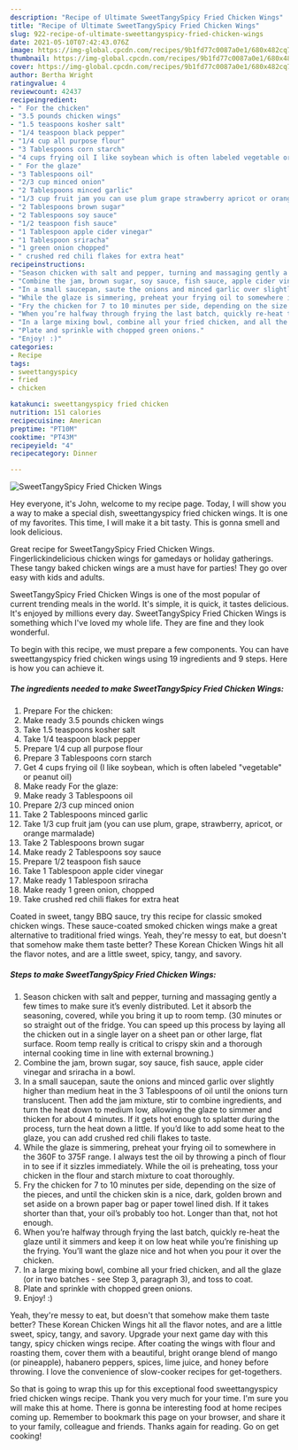 ```yaml
---
description: "Recipe of Ultimate SweetTangySpicy Fried Chicken Wings"
title: "Recipe of Ultimate SweetTangySpicy Fried Chicken Wings"
slug: 922-recipe-of-ultimate-sweettangyspicy-fried-chicken-wings
date: 2021-05-10T07:42:43.076Z
image: https://img-global.cpcdn.com/recipes/9b1fd77c0087a0e1/680x482cq70/sweettangyspicy-fried-chicken-wings-recipe-main-photo.jpg
thumbnail: https://img-global.cpcdn.com/recipes/9b1fd77c0087a0e1/680x482cq70/sweettangyspicy-fried-chicken-wings-recipe-main-photo.jpg
cover: https://img-global.cpcdn.com/recipes/9b1fd77c0087a0e1/680x482cq70/sweettangyspicy-fried-chicken-wings-recipe-main-photo.jpg
author: Bertha Wright
ratingvalue: 4
reviewcount: 42437
recipeingredient:
- " For the chicken"
- "3.5 pounds chicken wings"
- "1.5 teaspoons kosher salt"
- "1/4 teaspoon black pepper"
- "1/4 cup all purpose flour"
- "3 Tablespoons corn starch"
- "4 cups frying oil I like soybean which is often labeled vegetable or peanut oil"
- " For the glaze"
- "3 Tablespoons oil"
- "2/3 cup minced onion"
- "2 Tablespoons minced garlic"
- "1/3 cup fruit jam you can use plum grape strawberry apricot or orange marmalade"
- "2 Tablespoons brown sugar"
- "2 Tablespoons soy sauce"
- "1/2 teaspoon fish sauce"
- "1 Tablespoon apple cider vinegar"
- "1 Tablespoon sriracha"
- "1 green onion chopped"
- " crushed red chili flakes for extra heat"
recipeinstructions:
- "Season chicken with salt and pepper, turning and massaging gently a few times to make sure it’s evenly distributed. Let it absorb the seasoning, covered, while you bring it up to room temp. (30 minutes or so straight out of the fridge. You can speed up this process by laying all the chicken out in a single layer on a sheet pan or other large, flat surface. Room temp really is critical to crispy skin and a thorough internal cooking time in line with external browning.)"
- "Combine the jam, brown sugar, soy sauce, fish sauce, apple cider vinegar and sriracha in a bowl."
- "In a small saucepan, saute the onions and minced garlic over slightly higher than medium heat in the 3 Tablespoons of oil until the onions turn translucent. Then add the jam mixture, stir to combine ingredients, and turn the heat down to medium low, allowing the glaze to simmer and thicken for about 4 minutes. If it gets hot enough to splatter during the process, turn the heat down a little. If you’d like to add some heat to the glaze, you can add crushed red chili flakes to taste."
- "While the glaze is simmering, preheat your frying oil to somewhere in the 360F to 375F range. I always test the oil by throwing a pinch of flour in to see if it sizzles immediately. While the oil is preheating, toss your chicken in the flour and starch mixture to coat thoroughly."
- "Fry the chicken for 7 to 10 minutes per side, depending on the size of the pieces, and until the chicken skin is a nice, dark, golden brown and set aside on a brown paper bag or paper towel lined dish. If it takes shorter than that, your oil’s probably too hot. Longer than that, not hot enough."
- "When you’re halfway through frying the last batch, quickly re-heat the glaze until it simmers and keep it on low heat while you’re finishing up the frying. You’ll want the glaze nice and hot when you pour it over the chicken."
- "In a large mixing bowl, combine all your fried chicken, and all the glaze (or in two batches - see Step 3, paragraph 3), and toss to coat."
- "Plate and sprinkle with chopped green onions."
- "Enjoy! :)"
categories:
- Recipe
tags:
- sweettangyspicy
- fried
- chicken

katakunci: sweettangyspicy fried chicken 
nutrition: 151 calories
recipecuisine: American
preptime: "PT10M"
cooktime: "PT43M"
recipeyield: "4"
recipecategory: Dinner

---
```



![SweetTangySpicy Fried Chicken Wings](https://img-global.cpcdn.com/recipes/9b1fd77c0087a0e1/680x482cq70/sweettangyspicy-fried-chicken-wings-recipe-main-photo.jpg)

Hey everyone, it's John, welcome to my recipe page. Today, I will show you a way to make a special dish, sweettangyspicy fried chicken wings. It is one of my favorites. This time, I will make it a bit tasty. This is gonna smell and look delicious.

Great recipe for SweetTangySpicy Fried Chicken Wings. Fingerlickindelicious chicken wings for gamedays or holiday gatherings. These tangy baked chicken wings are a must have for parties! They go over easy with kids and adults.

SweetTangySpicy Fried Chicken Wings is one of the most popular of current trending meals in the world. It's simple, it is quick, it tastes delicious. It's enjoyed by millions every day. SweetTangySpicy Fried Chicken Wings is something which I've loved my whole life. They are fine and they look wonderful.


To begin with this recipe, we must prepare a few components. You can have sweettangyspicy fried chicken wings using 19 ingredients and 9 steps. Here is how you can achieve it.

<!--inarticleads1-->

##### The ingredients needed to make SweetTangySpicy Fried Chicken Wings:

1. Prepare  For the chicken:
1. Make ready 3.5 pounds chicken wings
1. Take 1.5 teaspoons kosher salt
1. Take 1/4 teaspoon black pepper
1. Prepare 1/4 cup all purpose flour
1. Prepare 3 Tablespoons corn starch
1. Get 4 cups frying oil (I like soybean, which is often labeled &#34;vegetable&#34; or peanut oil)
1. Make ready  For the glaze:
1. Make ready 3 Tablespoons oil
1. Prepare 2/3 cup minced onion
1. Take 2 Tablespoons minced garlic
1. Take 1/3 cup fruit jam (you can use plum, grape, strawberry, apricot, or orange marmalade)
1. Take 2 Tablespoons brown sugar
1. Make ready 2 Tablespoons soy sauce
1. Prepare 1/2 teaspoon fish sauce
1. Take 1 Tablespoon apple cider vinegar
1. Make ready 1 Tablespoon sriracha
1. Make ready 1 green onion, chopped
1. Take  crushed red chili flakes for extra heat


Coated in sweet, tangy BBQ sauce, try this recipe for classic smoked chicken wings. These sauce-coated smoked chicken wings make a great alternative to traditional fried wings. Yeah, they&#39;re messy to eat, but doesn&#39;t that somehow make them taste better? These Korean Chicken Wings hit all the flavor notes, and are a little sweet, spicy, tangy, and savory. 

<!--inarticleads2-->

##### Steps to make SweetTangySpicy Fried Chicken Wings:

1. Season chicken with salt and pepper, turning and massaging gently a few times to make sure it’s evenly distributed. Let it absorb the seasoning, covered, while you bring it up to room temp. (30 minutes or so straight out of the fridge. You can speed up this process by laying all the chicken out in a single layer on a sheet pan or other large, flat surface. Room temp really is critical to crispy skin and a thorough internal cooking time in line with external browning.)
1. Combine the jam, brown sugar, soy sauce, fish sauce, apple cider vinegar and sriracha in a bowl.
1. In a small saucepan, saute the onions and minced garlic over slightly higher than medium heat in the 3 Tablespoons of oil until the onions turn translucent. Then add the jam mixture, stir to combine ingredients, and turn the heat down to medium low, allowing the glaze to simmer and thicken for about 4 minutes. If it gets hot enough to splatter during the process, turn the heat down a little. If you’d like to add some heat to the glaze, you can add crushed red chili flakes to taste.
1. While the glaze is simmering, preheat your frying oil to somewhere in the 360F to 375F range. I always test the oil by throwing a pinch of flour in to see if it sizzles immediately. While the oil is preheating, toss your chicken in the flour and starch mixture to coat thoroughly.
1. Fry the chicken for 7 to 10 minutes per side, depending on the size of the pieces, and until the chicken skin is a nice, dark, golden brown and set aside on a brown paper bag or paper towel lined dish. If it takes shorter than that, your oil’s probably too hot. Longer than that, not hot enough.
1. When you’re halfway through frying the last batch, quickly re-heat the glaze until it simmers and keep it on low heat while you’re finishing up the frying. You’ll want the glaze nice and hot when you pour it over the chicken.
1. In a large mixing bowl, combine all your fried chicken, and all the glaze (or in two batches - see Step 3, paragraph 3), and toss to coat.
1. Plate and sprinkle with chopped green onions.
1. Enjoy! :)


Yeah, they&#39;re messy to eat, but doesn&#39;t that somehow make them taste better? These Korean Chicken Wings hit all the flavor notes, and are a little sweet, spicy, tangy, and savory. Upgrade your next game day with this tangy, spicy chicken wings recipe. After coating the wings with flour and roasting them, cover them with a beautiful, bright orange blend of mango (or pineapple), habanero peppers, spices, lime juice, and honey before throwing. I love the convenience of slow-cooker recipes for get-togethers. 

So that is going to wrap this up for this exceptional food sweettangyspicy fried chicken wings recipe. Thank you very much for your time. I'm sure you will make this at home. There is gonna be interesting food at home recipes coming up. Remember to bookmark this page on your browser, and share it to your family, colleague and friends. Thanks again for reading. Go on get cooking!
